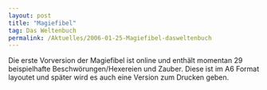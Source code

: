```yaml
---
layout: post
title: "Magiefibel"
tag: Das Weltenbuch
permalink: /Aktuelles/2006-01-25-Magiefibel-dasweltenbuch
---
```


Die erste Vorversion der Magiefibel ist online und enthält momentan 29 beispielhafte Beschwörungen/Hexereien und Zauber. Diese ist im A6 Format layoutet und später wird es auch eine Version zum Drucken geben.
